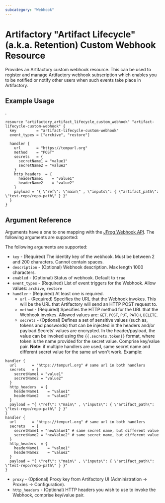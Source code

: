 ```yaml
---
subcategory: "Webhook"
---
```

# Artifactory "Artifact Lifecycle" (a.k.a. Retention) Custom Webhook Resource

Provides an Artifactory custom webhook resource. This can be used to register and manage Artifactory webhook subscription which enables you to be notified or notify other users when such events take place in Artifactory.

## Example Usage
.
```hcl
resource "artifactory_artifact_lifecycle_custom_webhook" "artifact-lifecycle-custom-webhook" {
  key         = "artifact-lifecycle-custom-webhook"
  event_types = ["archive", "restore"]

  handler {
    url       = "https://tempurl.org"
    method    = "POST"
    secrets   = {
      secretName1 = "value1"
      secretName2 = "value2"
    }
    http_headers  = {
      headerName1    = "value1"
      headerName2    = "value2"
    }
    payload = "{ \"ref\": \"main\" , \"inputs\": { \"artifact_path\": \"test-repo/repo-path\" } }"
  }
}
```

## Argument Reference

Arguments have a one to one mapping with the [JFrog Webhook API](https://www.jfrog.com/confluence/display/JFROG/Artifactory+REST+API). The following arguments are supported:

The following arguments are supported:

* `key` - (Required) The identity key of the webhook. Must be between 2 and 200 characters. Cannot contain spaces.
* `description` - (Optional) Webhook description. Max length 1000 characters.
* `enabled` - (Optional) Status of webhook. Default to `true`
* `event_types` - (Required) List of event triggers for the Webhook. Allow values: `archive`, `restore`
* `handler` - (Required) At least one is required.
  * `url` - (Required) Specifies the URL that the Webhook invokes. This will be the URL that Artifactory will send an HTTP POST request to.
  * `method` - (Required) Specifies the HTTP method for the URL that the Webhook invokes. Allowed values are: `GET`, `POST`, `PUT`, `PATCH`, `DELETE`.
  * `secrets` - (Optional) Defines a set of sensitive values (such as, tokens and passwords) that can be injected in the headers and/or payload.Secrets’ values are encrypted. In the header/payload, the value can be invoked using the `{{.secrets.token}}` format, where token is the name provided for the secret value. Comprise key/value pair. **Note:** if multiple handlers are used, same secret name and different secret value for the same url won't work. Example:

```hcl
handler {
  url       = "https://tempurl.org" # same url in both handlers
  secrets   = {
    secretName1 = "value1"
    secretName2 = "value2"
  }
  http_headers  = {
    headerName1    = "value1"
    headerName2    = "value2"
  }
  payload = "{ \"ref\": \"main\" , \"inputs\": { \"artifact_path\": \"test-repo/repo-path\" } }"
}
handler {
  url       = "https://tempurl.org" # same url in both handlers
  secrets   = {
    secretName1 = "newValue1" # same secret name, but different value
    secretName2 = "newValue2" # same secret name, but different value
  }
  http_headers  = {
    headerName1    = "value1"
    headerName2    = "value2"
  }
  payload = "{ \"ref\": \"main\" , \"inputs\": { \"artifact_path\": \"test-repo/repo-path\" } }"
}
```

* `proxy` - (Optional) Proxy key from Artifactory UI (Administration -> Proxies -> Configuration).
* `http_headers` - (Optional) HTTP headers you wish to use to invoke the Webhook, comprise key/value pair.
